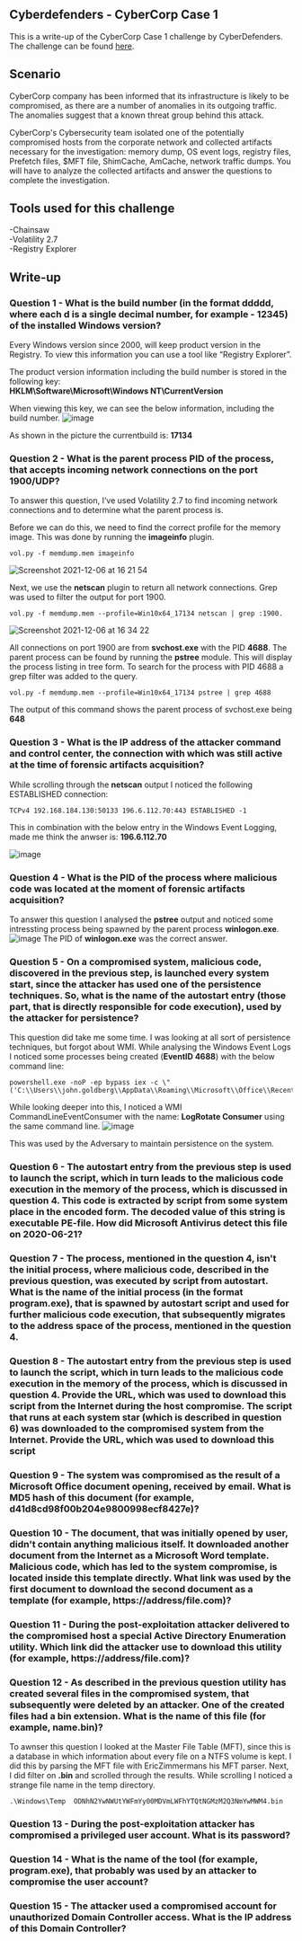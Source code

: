 ## Cyberdefenders - CyberCorp Case 1

This is a write-up of the CyberCorp Case 1 challenge by CyberDefenders. The challenge can be found <a href="https://cyberdefenders.org/labs/74"> here</a>.

## Scenario
CyberCorp company has been informed that its infrastructure is likely to be compromised, as there are a number of anomalies in its outgoing traffic. The anomalies suggest that a known threat group behind this attack.

CyberCorp's Cybersecurity team isolated one of the potentially compromised hosts from the corporate network and collected artifacts necessary for the investigation: memory dump, OS event logs, registry files, Prefetch files, $MFT file, ShimCache, AmCache, network traffic dumps. You will have to analyze the collected artifacts and answer the questions to complete the investigation.

## Tools used for this challenge
-Chainsaw  
-Volatility 2.7  
-Registry Explorer

## Write-up

### Question 1 - What is the build number (in the format ddddd, where each d is a single decimal number, for example - 12345) of the installed Windows version?
Every Windows version since 2000, will keep product version in the Registry. To view this information you can use a tool like “Registry Explorer”. 

The product version information including the build number is stored in the following key:  
<b>HKLM\Software\Microsoft\Windows NT\CurrentVersion</b>

When viewing this key, we can see the below information, including the build number.
![image](https://user-images.githubusercontent.com/95626414/144877942-c0a726f5-045f-4a2d-b931-70caf53e79d9.png)

As shown in the picture the currentbuild is: <b>17134</b>

### Question 2 - What is the parent process PID of the process, that accepts incoming network connections on the port 1900/UDP?
To answer this question, I’ve used Volatility 2.7 to find incoming network connections and to determine what the parent process is.

Before we can do this, we need to find the correct profile for the memory image. This was done by running the <b>imageinfo</b> plugin.
```
vol.py -f memdump.mem imageinfo
```
![Screenshot 2021-12-06 at 16 21 54](https://user-images.githubusercontent.com/95626414/144877393-63dc3104-ee67-41bf-a30f-19c7d943a654.png)

Next, we use the <b>netscan</b> plugin to return all network connections. Grep was used to filter the output for port 1900.
```
vol.py -f memdump.mem --profile=Win10x64_17134 netscan | grep :1900.
```
![Screenshot 2021-12-06 at 16 34 22](https://user-images.githubusercontent.com/95626414/144877508-ddfd1d4a-957c-427d-9af2-3ae9c8bbfa74.png)

All connections on port 1900 are from <b>svchost.exe</b> with the PID <b>4688</b>. The parent process can be found by running the <b>pstree</b> module. This will display the process listing in tree form. To search for the process with PID 4688 a grep filter was added to the query.

```
vol.py -f memdump.mem --profile=Win10x64_17134 pstree | grep 4688
```
The output of this command shows the parent process of svchost.exe being <b>648</b>     
    
### Question 3 - What is the IP address of the attacker command and control center, the connection with which was still active at the time of forensic artifacts acquisition?
While scrolling through the <b>netscan</b> output I noticed the following ESTABLISHED connection:
```
TCPv4 192.168.184.130:50133 196.6.112.70:443 ESTABLISHED -1
```
This in combination with the below entry in the Windows Event Logging, made me think the anwser is: <b>196.6.112.70</b>

![image](https://user-images.githubusercontent.com/95626414/144878901-5f7203e5-dda7-467b-85ab-c3c7916e6253.png)

### Question 4 - What is the PID of the process where malicious code was located at the moment of forensic artifacts acquisition?
To answer this question I analysed the <b>pstree</b> output and noticed some intressting process being spawned by the parent process <b>winlogon.exe</b>.
![image](https://user-images.githubusercontent.com/95626414/145025813-ff2f764b-d463-42a7-8ab1-78425e8b5556.png)
The PID of <b>winlogon.exe</b> was the correct answer.

### Question 5 - On a compromised system, malicious code, discovered in the previous step, is launched every system start, since the attacker has used one of the persistence techniques. So, what is the name of the autostart entry (those part, that is directly responsible for code execution), used by the attacker for persistence?
This question did take me some time. I was looking at all sort of persistence techniques, but forgot about WMI. While analysing the Windows Event Logs I noticed some processes being created (<b>EventID 4688</b>) with the below command line:
```
powershell.exe -noP -ep bypass iex -c \"('C:\\Users\\john.goldberg\\AppData\\Roaming\\Microsoft\\Office\\Recent\\tmpA7Z2.ps1')
```
While looking deeper into this, I noticed a WMI CommandLineEventConsumer with the name: <b>LogRotate Consumer</b> using the same command line.
![image](https://user-images.githubusercontent.com/95626414/145028989-4192ef62-e9ba-408f-9e30-ce4d57bd4936.png)

This was used by the Adversary to maintain persistence on the system.

### Question 6 - The autostart entry from the previous step is used to launch the script, which in turn leads to the malicious code execution in the memory of the process, which is discussed in question 4. This code is extracted by script from some system place in the encoded form. The decoded value of this string is executable PE-file. How did Microsoft Antivirus detect this file on 2020-06-21?

### Question 7 - The process, mentioned in the question 4, isn't the initial process, where malicious code, described in the previous question, was executed by script from autostart. What is the name of the initial process (in the format program.exe), that is spawned by autostart script and used for further malicious code execution, that subsequently migrates to the address space of the process, mentioned in the question 4.

### Question 8 - The autostart entry from the previous step is used to launch the script, which in turn leads to the malicious code execution in the memory of the process, which is discussed in question 4. Provide the URL, which was used to download this script from the Internet during the host compromise. The script that runs at each system star (which is described in question 6) was downloaded to the compromised system from the Internet. Provide the URL, which was used to download this script

### Question 9 - The system was compromised as the result of a Microsoft Office document opening, received by email. What is MD5 hash of this document (for example, d41d8cd98f00b204e9800998ecf8427e)?

### Question 10 - The document, that was initially opened by user, didn't contain anything malicious itself. It downloaded another document from the Internet as a Microsoft Word template. Malicious code, which has led to the system compromise, is located inside this template directly. What link was used by the first document to download the second document as a template (for example, https://address/file.com)?

### Question 11 - During the post-exploitation attacker delivered to the compromised host a special Active Directory Enumeration utility. Which link did the attacker use to download this utility (for example, https://address/file.com)?

### Question 12 - As described in the previous question utility has created several files in the compromised system, that subsequently were deleted by an attacker. One of the created files had a bin extension. What is the name of this file (for example, name.bin)?

To awnser this question I looked at the Master File Table (MFT), since this is a database in which information about every file on a NTFS volume is kept. I did this by parsing the MFT file with EricZimmermans his MFT parser. Next, I did filter on <b>.bin</b> and scrolled through the results. While scrolling I noticed a strange file name in the temp directory.
```
.\Windows\Temp	ODNhN2YwNWUtYWFmYy00MDVmLWFhYTQtNGMzM2Q3NmYwMWM4.bin
```

### Question 13 - During the post-exploitation attacker has compromised a privileged user account. What is its password?

### Question 14 - What is the name of the tool (for example, program.exe), that probably was used by an attacker to compromise the user account?

### Question 15 - The attacker used a compromised account for unauthorized Domain Controller access. What is the IP address of this Domain Controller?

